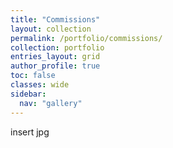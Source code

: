 ```yaml
---
title: "Commissions"
layout: collection
permalink: /portfolio/commissions/
collection: portfolio
entries_layout: grid
author_profile: true
toc: false
classes: wide
sidebar:
  nav: "gallery"
---
```


insert jpg